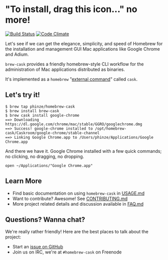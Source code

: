 # "To install, drag this icon..." no more!

[![Build Status](https://travis-ci.org/phinze/homebrew-cask.png?branch=master)](https://travis-ci.org/phinze/homebrew-cask)
[![Code Climate](https://codeclimate.com/github/phinze/homebrew-cask.png)](https://codeclimate.com/github/phinze/homebrew-cask)

Let's see if we can get the elegance, simplicity, and speed of Homebrew for the
installation and management GUI Mac applications like Google Chrome and Adium.

`brew-cask` provides a friendly homebrew-style CLI workflow for the
administration of Mac applications distributed as binaries.

It's implemented as a `homebrew` "[external
command](https://github.com/mxcl/homebrew/wiki/External-Commands)" called
`cask`.

## Let's try it!

    $ brew tap phinze/homebrew-cask
    $ brew install brew-cask
    $ brew cask install google-chrome
    ==> Downloading https://dl.google.com/chrome/mac/stable/GGRO/googlechrome.dmg
    ==> Success! google-chrome installed to /opt/homebrew-cask/Caskroom/google-chrome/stable-channel
    ==> Linking Google Chrome.app to /Users/phinze/Applications/Google Chrome.app

And there we have it.  Google Chrome installed with a few quick commands; no clicking, no dragging, no dropping.
    
    open ~/Applications/"Google Chrome.app"

## Learn More

 * Find basic documentation on using `homebrew-cask` in [USAGE.md](https://github.com/phinze/homebrew-cask/blob/master/USAGE.md)
 * Want to contribute? Awesome! See [CONTRIBUTING.md](https://github.com/phinze/homebrew-cask/blob/master/CONTRIBUTING.md)
 * More project related details and discussion available in [FAQ.md](https://github.com/phinze/homebrew-cask/blob/master/FAQ.md)

## Questions? Wanna chat?

We're really rather friendly! Here are the best places to talk about the project:

 * Start an [issue on GitHub](https://github.com/phinze/homebrew-cask/issues/new)
 * Join us on IRC, we're at `#homebrew-cask` on Freenode
